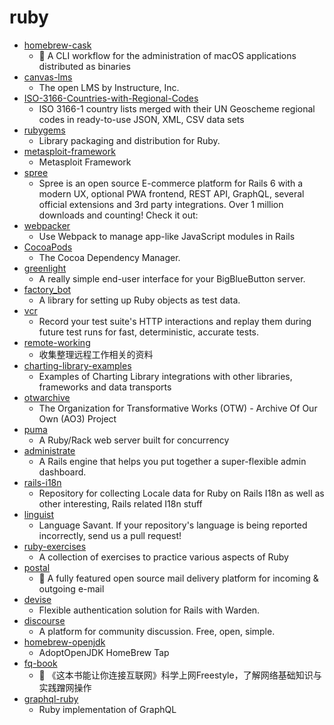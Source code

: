 # ruby
- [homebrew-cask](https://github.com/Homebrew/homebrew-cask)
  - 🍻 A CLI workflow for the administration of macOS applications distributed as binaries
- [canvas-lms](https://github.com/instructure/canvas-lms)
  - The open LMS by Instructure, Inc.
- [ISO-3166-Countries-with-Regional-Codes](https://github.com/lukes/ISO-3166-Countries-with-Regional-Codes)
  - ISO 3166-1 country lists merged with their UN Geoscheme regional codes in ready-to-use JSON, XML, CSV data sets
- [rubygems](https://github.com/rubygems/rubygems)
  - Library packaging and distribution for Ruby.
- [metasploit-framework](https://github.com/rapid7/metasploit-framework)
  - Metasploit Framework
- [spree](https://github.com/spree/spree)
  - Spree is an open source E-commerce platform for Rails 6 with a modern UX, optional PWA frontend, REST API, GraphQL, several official extensions and 3rd party integrations. Over 1 million downloads and counting! Check it out:
- [webpacker](https://github.com/rails/webpacker)
  - Use Webpack to manage app-like JavaScript modules in Rails
- [CocoaPods](https://github.com/CocoaPods/CocoaPods)
  - The Cocoa Dependency Manager.
- [greenlight](https://github.com/bigbluebutton/greenlight)
  - A really simple end-user interface for your BigBlueButton server.
- [factory_bot](https://github.com/thoughtbot/factory_bot)
  - A library for setting up Ruby objects as test data.
- [vcr](https://github.com/vcr/vcr)
  - Record your test suite's HTTP interactions and replay them during future test runs for fast, deterministic, accurate tests.
- [remote-working](https://github.com/greatghoul/remote-working)
  - 收集整理远程工作相关的资料
- [charting-library-examples](https://github.com/tradingview/charting-library-examples)
  - Examples of Charting Library integrations with other libraries, frameworks and data transports
- [otwarchive](https://github.com/otwcode/otwarchive)
  - The Organization for Transformative Works (OTW) - Archive Of Our Own (AO3) Project
- [puma](https://github.com/puma/puma)
  - A Ruby/Rack web server built for concurrency
- [administrate](https://github.com/thoughtbot/administrate)
  - A Rails engine that helps you put together a super-flexible admin dashboard.
- [rails-i18n](https://github.com/svenfuchs/rails-i18n)
  - Repository for collecting Locale data for Ruby on Rails I18n as well as other interesting, Rails related I18n stuff
- [linguist](https://github.com/github/linguist)
  - Language Savant. If your repository's language is being reported incorrectly, send us a pull request!
- [ruby-exercises](https://github.com/turingschool/ruby-exercises)
  - A collection of exercises to practice various aspects of Ruby
- [postal](https://github.com/postalhq/postal)
  - 📨 A fully featured open source mail delivery platform for incoming & outgoing e-mail
- [devise](https://github.com/heartcombo/devise)
  - Flexible authentication solution for Rails with Warden.
- [discourse](https://github.com/discourse/discourse)
  - A platform for community discussion. Free, open, simple.
- [homebrew-openjdk](https://github.com/AdoptOpenJDK/homebrew-openjdk)
  - AdoptOpenJDK HomeBrew Tap
- [fq-book](https://github.com/hoochanlon/fq-book)
  - 📖 《这本书能让你连接互联网》科学上网Freestyle，了解网络基础知识与实践蹭网操作
- [graphql-ruby](https://github.com/rmosolgo/graphql-ruby)
  - Ruby implementation of GraphQL
